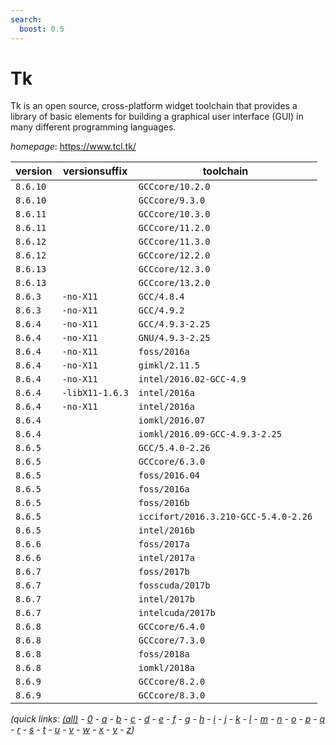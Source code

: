 ```yaml
---
search:
  boost: 0.5
---
```

# Tk

Tk is an open source, cross-platform widget toolchain that provides a library of basic elements for  building a graphical user interface (GUI) in many different programming languages.

*homepage*: <https://www.tcl.tk/>

version | versionsuffix | toolchain
--------|---------------|----------
``8.6.10`` |  | ``GCCcore/10.2.0``
``8.6.10`` |  | ``GCCcore/9.3.0``
``8.6.11`` |  | ``GCCcore/10.3.0``
``8.6.11`` |  | ``GCCcore/11.2.0``
``8.6.12`` |  | ``GCCcore/11.3.0``
``8.6.12`` |  | ``GCCcore/12.2.0``
``8.6.13`` |  | ``GCCcore/12.3.0``
``8.6.13`` |  | ``GCCcore/13.2.0``
``8.6.3`` | ``-no-X11`` | ``GCC/4.8.4``
``8.6.3`` | ``-no-X11`` | ``GCC/4.9.2``
``8.6.4`` | ``-no-X11`` | ``GCC/4.9.3-2.25``
``8.6.4`` | ``-no-X11`` | ``GNU/4.9.3-2.25``
``8.6.4`` | ``-no-X11`` | ``foss/2016a``
``8.6.4`` | ``-no-X11`` | ``gimkl/2.11.5``
``8.6.4`` | ``-no-X11`` | ``intel/2016.02-GCC-4.9``
``8.6.4`` | ``-libX11-1.6.3`` | ``intel/2016a``
``8.6.4`` | ``-no-X11`` | ``intel/2016a``
``8.6.4`` |  | ``iomkl/2016.07``
``8.6.4`` |  | ``iomkl/2016.09-GCC-4.9.3-2.25``
``8.6.5`` |  | ``GCC/5.4.0-2.26``
``8.6.5`` |  | ``GCCcore/6.3.0``
``8.6.5`` |  | ``foss/2016.04``
``8.6.5`` |  | ``foss/2016a``
``8.6.5`` |  | ``foss/2016b``
``8.6.5`` |  | ``iccifort/2016.3.210-GCC-5.4.0-2.26``
``8.6.5`` |  | ``intel/2016b``
``8.6.6`` |  | ``foss/2017a``
``8.6.6`` |  | ``intel/2017a``
``8.6.7`` |  | ``foss/2017b``
``8.6.7`` |  | ``fosscuda/2017b``
``8.6.7`` |  | ``intel/2017b``
``8.6.7`` |  | ``intelcuda/2017b``
``8.6.8`` |  | ``GCCcore/6.4.0``
``8.6.8`` |  | ``GCCcore/7.3.0``
``8.6.8`` |  | ``foss/2018a``
``8.6.8`` |  | ``iomkl/2018a``
``8.6.9`` |  | ``GCCcore/8.2.0``
``8.6.9`` |  | ``GCCcore/8.3.0``


*(quick links: [(all)](../index.md) - [0](../0/index.md) - [a](../a/index.md) - [b](../b/index.md) - [c](../c/index.md) - [d](../d/index.md) - [e](../e/index.md) - [f](../f/index.md) - [g](../g/index.md) - [h](../h/index.md) - [i](../i/index.md) - [j](../j/index.md) - [k](../k/index.md) - [l](../l/index.md) - [m](../m/index.md) - [n](../n/index.md) - [o](../o/index.md) - [p](../p/index.md) - [q](../q/index.md) - [r](../r/index.md) - [s](../s/index.md) - [t](../t/index.md) - [u](../u/index.md) - [v](../v/index.md) - [w](../w/index.md) - [x](../x/index.md) - [y](../y/index.md) - [z](../z/index.md))*

